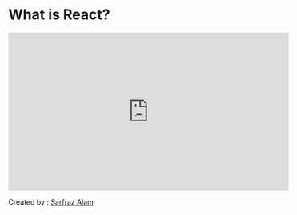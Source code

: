 # What is React?


<iframe width="560" height="315" src="https://www.youtube.com/embed/GCW7fk1ZupU" title="YouTube video player" frameborder="0" allow="accelerometer; autoplay; clipboard-write; encrypted-media; gyroscope; picture-in-picture" allowfullscreen></iframe>

Created by : [Sarfraz Alam](https://github.com/Sarfraz-droid)

